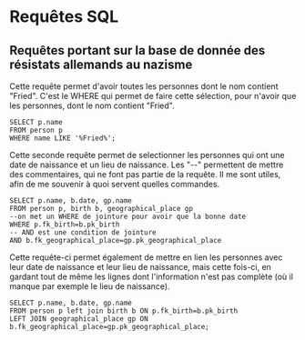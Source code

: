 # Requêtes SQL

## Requêtes portant sur la base de donnée des résistats allemands au nazisme 


Cette requête permet d'avoir toutes les personnes dont le nom contient "Fried". C'est le WHERE qui permet de faire cette sélection, pour n'avoir que les personnes, dont le nom contient "Fried". 

    SELECT p.name
    FROM person p
    WHERE name LIKE '%Fried%';

Cette seconde requête permet de selectionner les personnes qui ont une date de naissance et un lieu de naissance. Les "--" permettent de mettre des commentaires, qui ne font pas partie de la requête. Il me sont utiles, afin de me souvenir à quoi servent quelles commandes. 

    SELECT p.name, b.date, gp.name
    FROM person p, birth b, geographical_place gp
    --on met un WHERE de jointure pour avoir que la bonne date 
    WHERE p.fk_birth=b.pk_birth
    -- AND est une condition de jointure 
    AND b.fk_geographical_place=gp.pk_geographical_place


Cette requête-ci permet également de mettre en lien les personnes avec leur date de naissance et leur lieu de naissance, mais cette fois-ci, en gardant tout de même les lignes dont l'information n'est pas complète (où il manque par exemple le lieu de naissance). 

    SELECT p.name, b.date, gp.name
    FROM person p left join birth b ON p.fk_birth=b.pk_birth
    LEFT JOIN geographical_place gp ON b.fk_geographical_place=gp.pk_geographical_place;